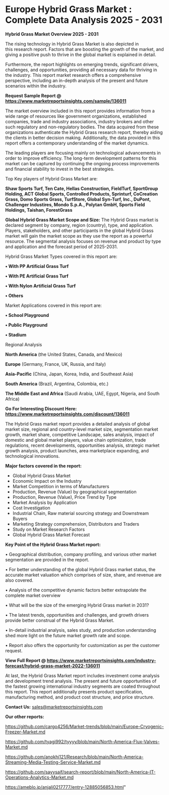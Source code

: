 # Europe Hybrid Grass Market : Complete Data Analysis 2025 - 2031

<Strong> Hybrid Grass Market Overview 2025 - 2031</strong>

The rising technology in Hybrid Grass Market is also depicted in this research report. Factors that are boosting the growth of the market, and giving a positive push to thrive in the global market is explained in detail.

Furthermore, the report highlights on emerging trends, significant drivers, challenges, and opportunities, providing all necessary data for thriving in the industry. This report market research offers a comprehensive perspective, including an in-depth analysis of the present and future scenarios within the industry.

<strong>Request Sample Report @ <a href=https://www.marketreportsinsights.com/sample/136011>https://www.marketreportsinsights.com/sample/136011</a></strong>

The market overview included in this report provides information from a wide range of resources like government organizations, established companies, trade and industry associations, industry brokers and other such regulatory and non-regulatory bodies. The data acquired from these organizations authenticate the Hybrid Grass research report, thereby aiding the clients in better decision making. Additionally, the data provided in this report offers a contemporary understanding of the market dynamics.

The leading players are focusing mainly on technological advancements in order to improve efficiency. The long-term development patterns for this market can be captured by continuing the ongoing process improvements and financial stability to invest in the best strategies.

Top Key players of Hybrid Grass Market are:

<strong>Shaw Sports Turf, Ten Cate, Hellas Construction, FieldTurf, SportGroup Holding, ACT Global Sports, Controlled Products, Sprinturf, CoCreation Grass, Domo Sports Grass, TurfStore, Global Syn-Turf, Inc., DuPont, Challenger Industires, Mondo S.p.A., Polytan GmbH, Sports Field Holdings, Taishan, ForestGrass</strong>

<strong><b>Global Hybrid Grass Market Scope and Size:</b></strong>
The Hybrid Grass market is declared segment by company, region (country), type, and application. Players, stakeholders, and other participants in the global Hybrid Grass market will gain the market scope as they use the report as a powerful resource. The segmental analysis focuses on revenue and product by type and application and the forecast period of 2025-2031.

Hybrid Grass Market Types covered in this report are:

<strong>• With PP Artificial Grass Turf

• With PE Artificial Grass Turf

• With Nylon Artificial Grass Turf

• Others</strong>

Market Applications covered in this report are:

<strong>• School Playground

• Public Playground

• Stadium</strong> 

Regional Analysis

<strong>North America</strong> (the United States, Canada, and Mexico)

<strong>Europe</strong> (Germany, France, UK, Russia, and Italy)

<strong>Asia-Pacific</strong> (China, Japan, Korea, India, and Southeast Asia)

<strong>South America</strong> (Brazil, Argentina, Colombia, etc.)

<strong>The Middle East and Africa</strong> (Saudi Arabia, UAE, Egypt, Nigeria, and South Africa)

<strong>Go For Interesting Discount Here: <a href=https://www.marketreportsinsights.com/discount/136011>https://www.marketreportsinsights.com/discount/136011</a></strong>

The Hybrid Grass market report provides a detailed analysis of global market size, regional and country-level market size, segmentation market growth, market share, competitive Landscape, sales analysis, impact of domestic and global market players, value chain optimization, trade regulations, recent developments, opportunities analysis, strategic market growth analysis, product launches, area marketplace expanding, and technological innovations.

<strong><b>Major factors covered in the report:</b></strong>
<ul>
  <li>Global Hybrid Grass Market </li>
  <li>Economic Impact on the Industry</li>
  <li>Market Competition in terms of Manufacturers</li>
  <li>Production, Revenue (Value) by geographical segmentation</li>
  <li>Production, Revenue (Value), Price Trend by Type</li>
  <li>Market Analysis by Application</li>
  <li>Cost Investigation</li>
  <li>Industrial Chain, Raw material sourcing strategy and Downstream Buyers</li>
  <li>Marketing Strategy comprehension, Distributors and Traders</li>
  <li>Study on Market Research Factors</li>
  <li>Global Hybrid Grass Market Forecast</li>
</ul>

<strong><b>Key Point of the Hybrid Grass Market report:</b></strong>

• Geographical distribution, company profiling, and various other market segmentation are provided in the report.

• For better understanding of the global Hybrid Grass market status, the accurate market valuation which comprises of size, share, and revenue are also covered.

• Analysis of the competitive dynamic factors better extrapolate the complete market overview

• What will be the size of the emerging Hybrid Grass market in 2031?

• The latest trends, opportunities and challenges, and growth drivers provide better construal of the Hybrid Grass Market.

• In-detail industrial analysis, sales study, and production understanding shed more light on the future market growth rate and scope.

• Report also offers the opportunity for customization as per the customer request.

<strong><b>View Full Report @ <a href=https://www.marketreportsinsights.com/industry-forecast/hybrid-grass-market-2022-136011>https://www.marketreportsinsights.com/industry-forecast/hybrid-grass-market-2022-136011</a></b></strong>


At last, the Hybrid Grass Market report includes investment come analysis and development trend analysis. The present and future opportunities of the fastest growing international industry segments are coated throughout this report. This report additionally presents product specification, manufacturing method, and product cost structure, and price structure.

<strong>Contact Us:</strong>
sales@marketreportsinsights.com

<strong>Our other reports:</strong>

<a href=https://github.com/cargo4256/Market-trends/blob/main/Europe-Cryogenic-Freezer-Market.md>https://github.com/cargo4256/Market-trends/blob/main/Europe-Cryogenic-Freezer-Market.md</a>

<a href=https://github.com/tyagi992/tyyyy/blob/main/North-America-Flux-Valves-Market.md>https://github.com/tyagi992/tyyyy/blob/main/North-America-Flux-Valves-Market.md</a>

<a href=https://github.com/anokhi121/Research/blob/main/North-America-Streaming-Media-Testing-Service-Market.md>https://github.com/anokhi121/Research/blob/main/North-America-Streaming-Media-Testing-Service-Market.md</a>

<a href=https://github.com/sayysaif/search-report/blob/main/North-America-IT-Operations-Analytics-Market.md>https://github.com/sayysaif/search-report/blob/main/North-America-IT-Operations-Analytics-Market.md</a>

<a href=https://ameblo.jp/anjali0217777/entry-12885056853.html>https://ameblo.jp/anjali0217777/entry-12885056853.html</a>"
